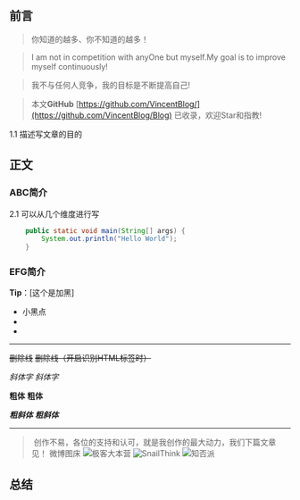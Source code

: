 
## 前言

>你知道的越多、你不知道的越多！

> 

>I am not in competition with anyOne but myself.My goal is to improve myself continuously!

>我不与任何人竞争，我的目标是不断提高自己!

> 本文**GitHub** [https://github.com/VincentBlog/](https://github.com/VincentBlog/Blog) 已收录，欢迎Star和指教!


1.1 描述写文章的目的

## 正文

### ABC简介

2.1 可以从几个维度进行写

``` java
    public static void main(String[] args) {
        System.out.println("Hello World");
    }

```

### EFG简介

**Tip**：[这个是加黑]

- 小黑点
- 
- 

----

~~删除线~~ <s>删除线（开启识别HTML标签时）</s>

*斜体字*      _斜体字_

**粗体**  __粗体__

***粗斜体*** ___粗斜体___

----

> &nbsp;创作不易，各位的支持和认可，就是我创作的最大动力，我们下篇文章见！
微博图床
![极客大本营](https://whcoding.oss-cn-hangzhou.aliyuncs.com/img/20220531114604.jpeg)
![SnailThink](https://whcoding.oss-cn-hangzhou.aliyuncs.com/img/20220531114438.jpeg)
![知否派](https://whcoding.oss-cn-hangzhou.aliyuncs.com/img/20220530174025.jpg)

## 总结


